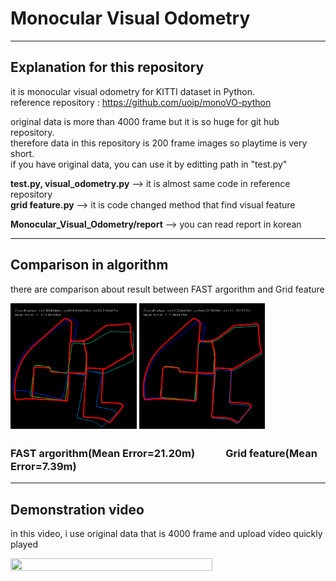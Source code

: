 # Monocular Visual Odometry   

* * *    

## Explanation for this repository   
it is monocular visual odometry for KITTI dataset in Python.    
reference repository : <https://github.com/uoip/monoVO-python>   

original data is more than 4000 frame but it is so huge for git hub repository.   
therefore data in this repository is 200 frame images so playtime is very short.   
if you have original data, you can use it by editting path in "test.py"   

**test.py, visual_odometry.py** --> it is almost same code in reference repository   
**grid feature.py** --> it is code changed method that find visual feature

**Monocular_Visual_Odometry/report**  -->  you can read report in korean   

* * *   

## Comparison in algorithm
there are comparison about result between FAST argorithm and Grid feature   

<img src="image material/map_21.196328m.png" width="40%" height="30%"></img>
<img src="image material/map_grid&filter_40step_7.389475m.png" width="40%" height="30%"></img>   
### FAST argorithm(Mean Error=21.20m)　　　Grid feature(Mean Error=7.39m)   
  
* * *   
 
## Demonstration video
in this video, i use original data that is 4000 frame and upload video quickly played

<img src="image material/GOMCAM-20211202_1609280168.gif" width="80%" height="40%"></img>
